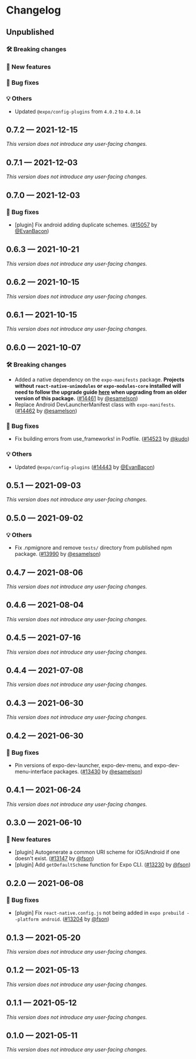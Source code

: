 # Changelog

## Unpublished

### 🛠 Breaking changes

### 🎉 New features

### 🐛 Bug fixes

### 💡 Others

- Updated `@expo/config-plugins` from `4.0.2` to `4.0.14`

## 0.7.2 — 2021-12-15

_This version does not introduce any user-facing changes._

## 0.7.1 — 2021-12-03

_This version does not introduce any user-facing changes._

## 0.7.0 — 2021-12-03

### 🐛 Bug fixes

- [plugin] Fix android adding duplicate schemes. ([#15057](https://github.com/expo/expo/pull/15057) by [@EvanBacon](https://github.com/EvanBacon))

## 0.6.3 — 2021-10-21

_This version does not introduce any user-facing changes._

## 0.6.2 — 2021-10-15

_This version does not introduce any user-facing changes._

## 0.6.1 — 2021-10-15

_This version does not introduce any user-facing changes._

## 0.6.0 — 2021-10-07

### 🛠 Breaking changes

- Added a native dependency on the `expo-manifests` package. **Projects without `react-native-unimodules` or `expo-modules-core` installed will need to follow the upgrade guide [here](https://docs.expo.dev/clients/upgrading/) when upgrading from an older version of this package.** ([#14461](https://github.com/expo/expo/pull/14461) by [@esamelson](https://github.com/esamelson))
- Replace Android DevLauncherManifest class with `expo-manifests`. ([#14462](https://github.com/expo/expo/pull/14462) by [@esamelson](https://github.com/esamelson))

### 🐛 Bug fixes

- Fix building errors from use_frameworks! in Podfile. ([#14523](https://github.com/expo/expo/pull/14523) by [@kudo](https://github.com/kudo))

### 💡 Others

- Updated `@expo/config-plugins` ([#14443](https://github.com/expo/expo/pull/14443) by [@EvanBacon](https://github.com/EvanBacon))

## 0.5.1 — 2021-09-03

_This version does not introduce any user-facing changes._

## 0.5.0 — 2021-09-02

### 💡 Others

- Fix .npmignore and remove `tests/` directory from published npm package. ([#13990](https://github.com/expo/expo/pull/13990) by [@esamelson](https://github.com/esamelson))

## 0.4.7 — 2021-08-06

_This version does not introduce any user-facing changes._

## 0.4.6 — 2021-08-04

_This version does not introduce any user-facing changes._

## 0.4.5 — 2021-07-16

_This version does not introduce any user-facing changes._

## 0.4.4 — 2021-07-08

_This version does not introduce any user-facing changes._

## 0.4.3 — 2021-06-30

_This version does not introduce any user-facing changes._

## 0.4.2 — 2021-06-30

### 🐛 Bug fixes

- Pin versions of expo-dev-launcher, expo-dev-menu, and expo-dev-menu-interface packages. ([#13430](https://github.com/expo/expo/pull/13430) by [@esamelson](https://github.com/esamelson))

## 0.4.1 — 2021-06-24

_This version does not introduce any user-facing changes._

## 0.3.0 — 2021-06-10

### 🎉 New features

- [plugin] Autogenerate a common URI scheme for iOS/Android if one doesn't exist. ([#13147](https://github.com/expo/expo/pull/13147) by [@fson](https://github.com/fson))
- [plugin] Add `getDefaultScheme` function for Expo CLI. ([#13230](https://github.com/expo/expo/pull/13230) by [@fson](https://github.com/fson))

## 0.2.0 — 2021-06-08

### 🐛 Bug fixes

- [plugin] Fix `react-native.config.js` not being added in `expo prebuild --platform android`. ([#13204](https://github.com/expo/expo/pull/13204) by [@fson](https://github.com/fson))

## 0.1.3 — 2021-05-20

_This version does not introduce any user-facing changes._

## 0.1.2 — 2021-05-13

_This version does not introduce any user-facing changes._

## 0.1.1 — 2021-05-12

_This version does not introduce any user-facing changes._

## 0.1.0 — 2021-05-11

_This version does not introduce any user-facing changes._
